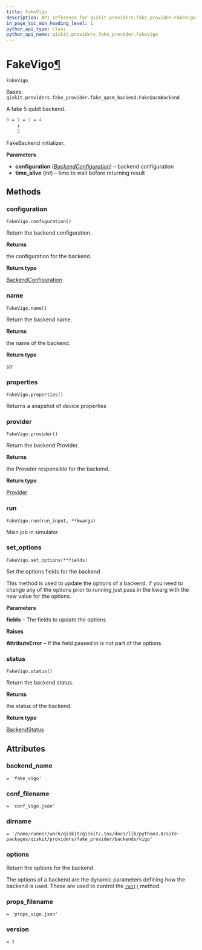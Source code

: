 ```yaml
---
title: FakeVigo
description: API reference for qiskit.providers.fake_provider.FakeVigo
in_page_toc_min_heading_level: 1
python_api_type: class
python_api_name: qiskit.providers.fake_provider.FakeVigo
---
```


# FakeVigo[¶](#fakevigo "Permalink to this headline")

<span id="qiskit.providers.fake_provider.FakeVigo" />

`FakeVigo`

Bases: `qiskit.providers.fake_provider.fake_qasm_backend.FakeQasmBackend`

A fake 5 qubit backend.

```python
0 ↔ 1 ↔ 3 ↔ 4
    ↕
    2
```

FakeBackend initializer.

**Parameters**

*   **configuration** ([*BackendConfiguration*](qiskit.providers.models.BackendConfiguration "qiskit.providers.models.BackendConfiguration")) – backend configuration
*   **time\_alive** (*int*) – time to wait before returning result

## Methods

### configuration

<span id="qiskit.providers.fake_provider.FakeVigo.configuration" />

`FakeVigo.configuration()`

Return the backend configuration.

**Returns**

the configuration for the backend.

**Return type**

[BackendConfiguration](qiskit.providers.models.BackendConfiguration "qiskit.providers.models.BackendConfiguration")

### name

<span id="qiskit.providers.fake_provider.FakeVigo.name" />

`FakeVigo.name()`

Return the backend name.

**Returns**

the name of the backend.

**Return type**

str

### properties

<span id="qiskit.providers.fake_provider.FakeVigo.properties" />

`FakeVigo.properties()`

Returns a snapshot of device properties

### provider

<span id="qiskit.providers.fake_provider.FakeVigo.provider" />

`FakeVigo.provider()`

Return the backend Provider.

**Returns**

the Provider responsible for the backend.

**Return type**

[Provider](qiskit.providers.Provider "qiskit.providers.Provider")

### run

<span id="qiskit.providers.fake_provider.FakeVigo.run" />

`FakeVigo.run(run_input, **kwargs)`

Main job in simulator

### set\_options

<span id="qiskit.providers.fake_provider.FakeVigo.set_options" />

`FakeVigo.set_options(**fields)`

Set the options fields for the backend

This method is used to update the options of a backend. If you need to change any of the options prior to running just pass in the kwarg with the new value for the options.

**Parameters**

**fields** – The fields to update the options

**Raises**

**AttributeError** – If the field passed in is not part of the options

### status

<span id="qiskit.providers.fake_provider.FakeVigo.status" />

`FakeVigo.status()`

Return the backend status.

**Returns**

the status of the backend.

**Return type**

[BackendStatus](qiskit.providers.models.BackendStatus "qiskit.providers.models.BackendStatus")

## Attributes

<span id="qiskit.providers.fake_provider.FakeVigo.backend_name" />

### backend\_name

`= 'fake_vigo'`

<span id="qiskit.providers.fake_provider.FakeVigo.conf_filename" />

### conf\_filename

`= 'conf_vigo.json'`

<span id="qiskit.providers.fake_provider.FakeVigo.dirname" />

### dirname

`= '/home/runner/work/qiskit/qiskit/.tox/docs/lib/python3.8/site-packages/qiskit/providers/fake_provider/backends/vigo'`

<span id="qiskit.providers.fake_provider.FakeVigo.options" />

### options

Return the options for the backend

The options of a backend are the dynamic parameters defining how the backend is used. These are used to control the [`run()`](qiskit.providers.fake_provider.FakeVigo#run "qiskit.providers.fake_provider.FakeVigo.run") method.

<span id="qiskit.providers.fake_provider.FakeVigo.props_filename" />

### props\_filename

`= 'props_vigo.json'`

<span id="qiskit.providers.fake_provider.FakeVigo.version" />

### version

`= 1`

